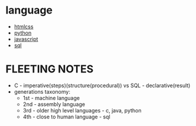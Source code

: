 # language

-   [htmlcss](htmlcss)
-   [python](python)
-   [javascript](javascript)
-   [sql](sql)

# FLEETING NOTES

-   C - imperative(steps)(structure(procedural)) vs SQL - declarative(result)
-   generations taxonomy:
    -   1st - machine language
    -   2nd - assembly language
    -   3rd - older high level languages - c, java, python
    -   4th - close to human language - sql
